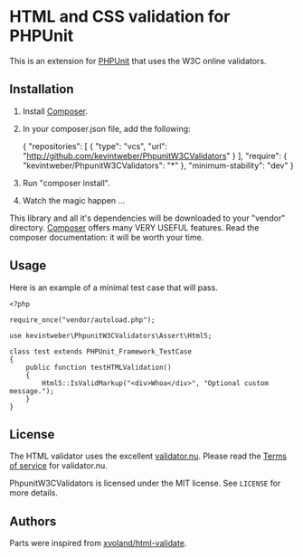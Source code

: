 # HTML and CSS validation for PHPUnit

This is an extension for [PHPUnit][phpunit] that uses the W3C online validators.

## Installation

1) Install [Composer][composer].

2) In your composer.json file, add the following:

    {
        "repositories": [
            {
			    "type": "vcs",
                "url": "http://github.com/kevintweber/PhpunitW3CValidators"
            }
        ],
        "require": {
            "kevintweber/PhpunitW3CValidators": "*"
        },
	    "minimum-stability": "dev"
    }

3) Run "composer install".

4) Watch the magic happen ...

This library and all it's dependencies will be downloaded to your "vendor" directory.  [Composer][composer] offers many VERY USEFUL features.  Read the composer documentation: it will be worth your time.

## Usage

Here is an example of a minimal test case that will pass.

    <?php

    require_once("vendor/autoload.php");

    use kevintweber\PhpunitW3CValidators\Assert\Html5;

    class test extends PHPUnit_Framework_TestCase
    {
	    public function testHTMLValidation()
	    {
		    Html5::IsValidMarkup("<div>Whoa</div>", "Optional custom message.");
	    }
    }

## License
The HTML validator uses the excellent [validator.nu].  Please read the [Terms of service][validator.nu/tos] for validator.nu.

PhpunitW3CValidators is licensed under the MIT license.  See `LICENSE` for more details.

## Authors
Parts were inspired from [xvoland/html-validate].

[composer]: http://getcomposer.org/
[phpunit]: https://github.com/sebastianbergmann/phpunit
[validator.nu]: http://validator.nu
[validator.nu/presets]: http://about.validator.nu/#presets
[validator.nu/tos]: http://about.validator.nu/#tos
[xvoland/html-validate]: https://github.com/xvoland/html-validate
